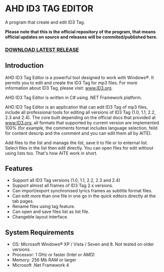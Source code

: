 # AHD ID3 TAG EDITOR
A program that create and edit ID3 Tag.


**Please note that this is the official repository of the program, that means official updates on source and releases will be commited/published here.**

### [DOWNLOAD LATEST RELEASE](https://github.com/alaahadid/AHD-ID3-Tag-Editor/releases)

## Introduction
AHD ID3 Tag Editor is a powerful tool designed to work with Windows®. It permits you to edit and create the ID3 Tag for mp3 files. For more information about ID3 Tag, please visit: www.ID3.org.

AHD ID3 Tag Editor is written in C# using .NET Framework platform.

AHD ID3 Tag Editor is an application that can edit ID3 Tag of mp3 files, include all professional tools for editing all versions of ID3 Tag (1.0, 1.1, 2.2, 2.3 and 2.4). The core built depending on the official docs that provided at www.ID3.org, all formats that supported by current version are implemented 100% (for example, the comments format includes language selection, feild for content descrip and the comment and you can edit them all by AITE).

Add files to the list and manage the list, save it to file or to enternal list. Select files in the list then edit directly. You can open files for edit without using lists too. That's how AITE work in short.

## Features
- Support all ID3 Tag versions (1.0, 1.1, 2.2, 2.3 and 2.4)
- Support almost all frames of ID3 Tag 2.x versions.
- Can import/export synchronised lyrics frames as subtitle format files.
- Can edit more than one file in one go in the quick editors directly at the tab pages.
- Rename files using tag feature.
- Can open and save files list as list file.
- Changeble layout interface.

## System Requirements
- OS: Microsoft Windows® XP / Vista / Seven and 8. Not tested on older versions. 
- Processor:  1 GHz or faster (Intel or AMD) 
- Memory: 256 Mb RAM or larger 
- Microsoft .Net Framework 4 

